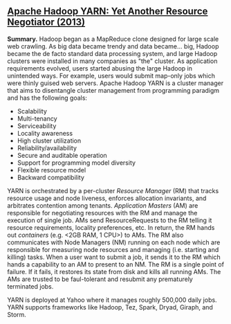 ## [Apache Hadoop YARN: Yet Another Resource Negotiator (2013)](https://scholar.google.com/scholar?cluster=3355598125951377731&hl=en&as_sdt=0,5)
**Summary.**
Hadoop began as a MapReduce clone designed for large scale web crawling. As big
data became trendy and data became... big, Hadoop became the de facto
standard data processing system, and large Hadoop clusters were installed in
many companies as "the" cluster. As application requirements evolved, users
started abusing the large Hadoop in unintended ways. For example, users would
submit map-only jobs which were thinly guised web servers. Apache Hadoop YARN
is a cluster manager that aims to disentangle cluster management from
programming paradigm and has the following goals:

- Scalability
- Multi-tenancy
- Serviceability
- Locality awareness
- High cluster utilization
- Reliability/availability
- Secure and auditable operation
- Support for programming model diversity
- Flexible resource model
- Backward compatibility

YARN is orchestrated by a per-cluster *Resource Manager* (RM) that tracks
resource usage and node liveness, enforces allocation invariants, and
arbitrates contention among tenants. *Application Masters* (AM) are responsible
for negotiating resources with the RM and manage the execution of single job.
AMs send ResourceRequests to the RM telling it resource requirements, locality
preferences, etc. In return, the RM hands out *containers* (e.g.  <2GB RAM, 1
CPU>) to AMs. The RM also communicates with Node Managers (NM) running on each
node which are responsible for measuring node resources and managing (i.e.
starting and killing) tasks. When a user want to submit a job, it sends it to
the RM which hands a capability to an AM to present to an NM. The RM is a
single point of failure. If it fails, it restores its state from disk and kills
all running AMs. The AMs are trusted to be faul-tolerant and resubmit any
prematurely terminated jobs.

YARN is deployed at Yahoo where it manages roughly 500,000 daily jobs. YARN
supports frameworks like Hadoop, Tez, Spark, Dryad, Giraph, and Storm.

